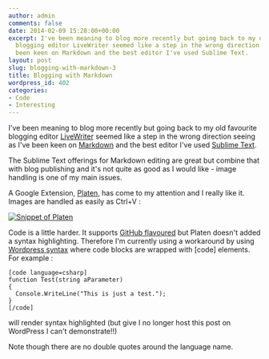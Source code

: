 ```yaml
---
author: admin
comments: false
date: 2014-02-09 15:28:00+00:00
excerpt: I've been meaning to blog more recently but going back to my old favourite
  blogging editor LiveWriter seemed like a step in the wrong direction seeing as I've
  been keen on Markdown and the best editor I've used Sublime Text.
layout: post
slug: blogging-with-markdown-3
title: Blogging with Markdown
wordpress_id: 402
categories:
- Code
- Interesting
---
```


I've been meaning to blog more recently but going back to my old favourite blogging editor [LiveWriter](http://windows.microsoft.com/en-gb/windows-live/essentials-other#essentials=writerother) seemed like a step in the wrong direction seeing as I've been keen on [Markdown](http://daringfireball.net/projects/markdown/syntax#link) and the best editor I've used [Sublime Text](http://www.sublimetext.com/).




The Sublime Text offerings for Markdown editing are great but combine that with blog publishing and it's not quite as good as I would like - image handling is one of my main issues.




A Google Extension, [Platen](https://chrome.google.com/webstore/detail/platen/kjldgcmgnacejmfmfdmompenlohlplod), has come to my attention and I really like it. Images are handled as easily as Ctrl+V :




[![Snippet of Platen](http://philiphendry.files.wordpress.com/2014/02/snippet_of_platen2.png)](http://philiphendry.files.wordpress.com/2014/02/snippet_of_platen2.png)




Code is a little harder. It supports [GitHub flavoured](https://help.github.com/articles/github-flavored-markdown) but Platen doesn't added a syntax highlighting. Therefore I'm currently using a workaround by using [Wordpress syntax](http://en.support.wordpress.com/code/posting-source-code/) where code blocks are wrapped with [code] elements. For example  :



    
    
    [code language=csharp]
    function Test(string aParameter)
    {
      Console.WriteLine("This is just a test.");
    }
    [/code]
    





will render syntax highlighted (but give I no longer host this post on WordPress I can't demonstrate!!)




Note though there are no double quotes around the language name.



